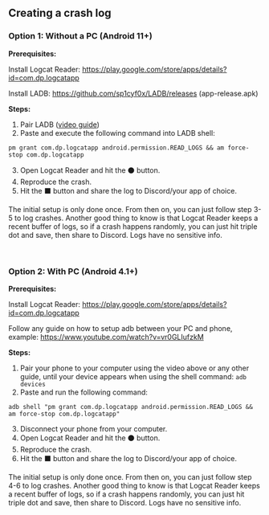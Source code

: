 ## Creating a crash log

### Option 1: Without a PC (Android 11+)
**Prerequisites:**

Install Logcat Reader: https://play.google.com/store/apps/details?id=com.dp.logcatapp

Install LADB: https://github.com/sp1cyf0x/LADB/releases (app-release.apk)

**Steps:**
1. Pair LADB ([video guide](https://www.youtube.com/watch?v=4zKespn_OHg))
2. Paste and execute the following command into LADB shell:

```pm grant com.dp.logcatapp android.permission.READ_LOGS && am force-stop com.dp.logcatapp```

3. Open Logcat Reader and hit the ⚫ button.
4. Reproduce the crash.
5. Hit the ⬛ button and share the log to Discord/your app of choice.

The initial setup is only done once. From then on, you can just follow step 3-5 to log crashes. Another good thing to know is that Logcat Reader keeps a recent buffer of logs, so if a crash happens randomly, you can just hit triple dot and save, then share to Discord. Logs have no sensitive info.

᠎

### Option 2: With PC (Android 4.1+)
**Prerequisites:**

Install Logcat Reader: https://play.google.com/store/apps/details?id=com.dp.logcatapp

Follow any guide on how to setup adb between your PC and phone, example: https://www.youtube.com/watch?v=vr0GLIufzkM

**Steps:**
1. Pair your phone to your computer using the video above or any other guide, until your device appears when using the shell command: ```adb devices```
2. Paste and run the following command:

```adb shell "pm grant com.dp.logcatapp android.permission.READ_LOGS && am force-stop com.dp.logcatapp"```

3. Disconnect your phone from your computer.
4. Open Logcat Reader and hit the ⚫ button.
5. Reproduce the crash.
6. Hit the ⬛ button and share the log to Discord/your app of choice.

The initial setup is only done once. From then on, you can just follow step 4-6 to log crashes. Another good thing to know is that Logcat Reader keeps a recent buffer of logs, so if a crash happens randomly, you can just hit triple dot and save, then share to Discord. Logs have no sensitive info.
